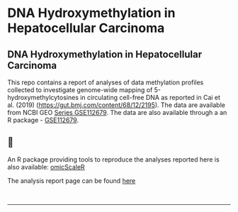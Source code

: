 DNA Hydroxymethylation in Hepatocellular Carcinoma
================

<!-- index.md is generated from index.Rmd. Please edit that file -->

## DNA Hydroxymethylation in Hepatocellular Carcinoma

This repo contains a report of analyses of data methylation profiles
collected to investigate genome-wide mapping of 5-hydroxymethylcytosines
in circulating cell-free DNA as reported in Cai et al. (2019)
(<https://gut.bmj.com/content/68/12/2195>). The data are available from
NCBI GEO [Series
GSE112679](https://www.ncbi.nlm.nih.gov/geo/query/acc.cgi?acc=GSE112679).
The data are also available through a an R package -
[GSE112679](https://12379monty.github.io/GSE112679).

## 🚧

An R package providing tools to reproduce the analyses reported here is
also available:
[omicScaleR](https://github.com/12379Monty/omicScaleR.git)

The analysis report page can be found
[here](https://hcc-5hmc-reanalysis.netlify.app/)

<!-- [@Cai:2019aa] pandoc citations dont work on github (github_document?) -->

<br/>

<!-- DOESNT WORK WITH GITHUB
## References
<div id="refs"></div>
-->

-----

<!--

Please note that the 'GSE112679' project is released with a [Contributor Code of Conduct](.github/CODE_OF_CONDUCT.md). By contributing to this project, you agree to abide by its terms.


Rscript -e "rmarkdown::render('index.Rmd')"

# nohup Rscript -e "rmarkdown::render('index.Rmd', rmarkdown::md_document())" > index.log  &
# nohup Rscript -e "rmarkdown::render('index.Rmd')" > index.log  &


-->
